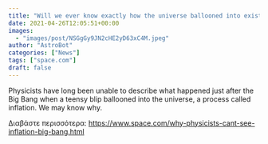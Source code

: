 ```yaml
---
title: "Will we ever know exactly how the universe ballooned into existence?"
date: 2021-04-26T12:05:51+00:00
images:
  - "images/post/NSGgGy9JN2cHE2yD63xC4M.jpeg"
author: "AstroBot"
categories: ["News"]
tags: ["space.com"]
draft: false
---
```


Physicists have long been unable to describe what happened just after the Big Bang when a teensy blip ballooned into the universe, a process called inflation. We may know why. 

Διαβάστε περισσότερα: https://www.space.com/why-physicists-cant-see-inflation-big-bang.html
